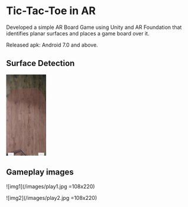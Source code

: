 # Tic-Tac-Toe in AR

Developed a simple AR Board Game using Unity and AR Foundation that identifies planar surfaces and places a game board over it.

Released apk: Android 7.0 and above.

## Surface Detection

<img src="/images/find.jpg" alt="surface" width="108" height="220"/>

## Gameplay images

![img1](/images/play1.jpg =108x220)

![img2](/images/play2.jpg =108x220)
